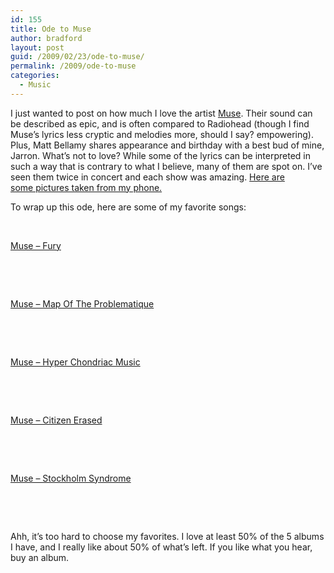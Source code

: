 ```yaml
---
id: 155
title: Ode to Muse
author: bradford
layout: post
guid: /2009/02/23/ode-to-muse/
permalink: /2009/ode-to-muse
categories:
  - Music
---
```

I just wanted to post on how much I love the artist <a href="http://muse.mu" target="_blank">Muse</a>. Their sound can be described as epic, and is often compared to Radiohead (though I find Muse’s lyrics less cryptic and melodies more, should I say? empowering). Plus, Matt Bellamy shares appearance and birthday with a best bud of mine, Jarron. What’s not to love? While some of the lyrics can be interpreted in such a way that is contrary to what I believe, many of them are spot on. I’ve seen them twice in concert and each show was amazing. <a href="http://1drv.ms/1orSoE3" target="_blank">Here are some pictures taken from my phone.</a>

To wrap up this ode, here are some of my favorite songs:<!--more-->

&nbsp;

<div data-ajax="{'url':'http://grooveshark.com/s/Fury/2ym7Et?src=5','embed':'<a class=\&quot;embedly-card\&quot; data-card-chrome=\&quot;0\&quot; href=\&quot;http://grooveshark.com/s/Fury/2ym7Et?src=5\&quot;>Muse - Fury</a>'}">
  <a class="embedly-card" data-card-chrome="0" href="http://grooveshark.com/s/Fury/2ym7Et?src=5">Muse &#8211; Fury</a>
</div>

&nbsp;

&nbsp;

<div data-ajax="{'url':'http://grooveshark.com/s/Map+Of+The+Problematique/rvs2N?src=5','embed':'<a class=\&quot;embedly-card\&quot; data-card-chrome=\&quot;0\&quot; href=\&quot;http://grooveshark.com/s/Map+Of+The+Problematique/rvs2N?src=5\&quot;>Muse - Map Of The Problematique</a>'}">
  <a class="embedly-card" data-card-chrome="0" href="http://grooveshark.com/s/Map+Of+The+Problematique/rvs2N?src=5">Muse &#8211; Map Of The Problematique</a>
</div>

&nbsp;

&nbsp;

<div data-ajax="{'url':'http://grooveshark.com/s/Hyper+Chondriac+Music/3ErbX?src=5','embed':'<a class=\&quot;embedly-card\&quot; data-card-chrome=\&quot;0\&quot; href=\&quot;http://grooveshark.com/s/Hyper+Chondriac+Music/3ErbX?src=5\&quot;>Muse - Hyper Chondriac Music</a>'}">
  <a class="embedly-card" data-card-chrome="0" href="http://grooveshark.com/s/Hyper+Chondriac+Music/3ErbX?src=5">Muse &#8211; Hyper Chondriac Music</a>
</div>

&nbsp;

&nbsp;

<div data-ajax="{'url':'http://grooveshark.com/s/Citizen+Erased/2oBhzk?src=5','embed':'<a class=\&quot;embedly-card\&quot; data-card-chrome=\&quot;0\&quot; href=\&quot;http://grooveshark.com/s/Citizen+Erased/2oBhzk?src=5\&quot;>Muse - Citizen Erased</a>'}">
  <a class="embedly-card" data-card-chrome="0" href="http://grooveshark.com/s/Citizen+Erased/2oBhzk?src=5">Muse &#8211; Citizen Erased</a>
</div>

&nbsp;

&nbsp;

<div data-ajax="{'url':'http://grooveshark.com/s/Stockholm+Syndrome/2DcQBZ?src=5','embed':'<a class=\&quot;embedly-card\&quot; data-card-chrome=\&quot;0\&quot; href=\&quot;http://grooveshark.com/s/Stockholm+Syndrome/2DcQBZ?src=5\&quot;>Muse - Stockholm Syndrome</a>'}">
  <a class="embedly-card" data-card-chrome="0" href="http://grooveshark.com/s/Stockholm+Syndrome/2DcQBZ?src=5">Muse &#8211; Stockholm Syndrome</a>
</div>

&nbsp;

&nbsp;

Ahh, it’s too hard to choose my favorites. I love at least 50% of the 5 albums I have, and I really like about 50% of what’s left. If you like what you hear, buy an album.